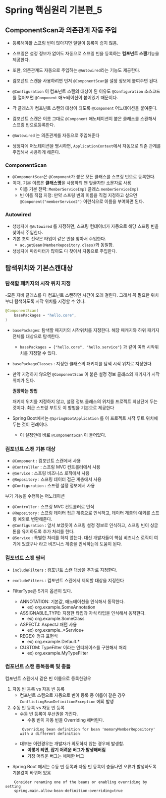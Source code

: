 # Spring 핵심원리 기본편_5

## ComponentScan과 의존관계 자동 주입

- 등록해야할 스프링 빈이 많아지면 일일이 등록이 쉽지 않음.
- 스프링은 설정 정보가 없어도 자동으로 스프링 빈을 등록하는 **컴포넌트 스캔**기능을 제공한다.
- 또한, 의존관계도 자동으로 주입하는 `@Autowired`라는 기능도 제공한다.
- 컴포넌트 스캔을 사용하려면 먼저 `@ComponentScan`을 설정 정보에 붙여주면 된다.
- `@Configuration` 이 컴포넌트 스캔의 대상이 된 이유도 `@Configuration` 소스코드를 열어보면 `@Component` 애노테이션이 붙어있기 때문이다.
- 각 클래스가 컴포넌트 스캔의 대상이 되도록 `@Component` 어노테이션을 붙여준다.
- 컴포넌트 스캔은 이름 그대로 `@Component` 애노테이션이 붙은 클래스를 스캔해서 스프링 빈으로등록한다. 

- `@Autowired` 는 의존관계를 자동으로 주입해준다
- 생정자에 어노테이션을 명시하면, `ApplicationContext`에서 자동으로 의존 관계를 주입해서 사용하게 해준다.


### ComponentScan

- `@ComponentScan`은 `@Component`가 붙은 모든 클래스를 스프링 빈으로 등록한다.
- 이때, 기본 이름은 **클래스명**을 사용하되 맨 앞글자만 소문자로 사용
    - 이름 기본 전략: `MemberServiceImpl` 클래스 `memberServiceImpl`
    - 빈 이름 직접 지정: 만약 스프링 빈의 이름을 직접 지정하고 싶으면 `@Component("memberService2")` 이런식으로 이름을 부여하면 된다.

### Autowired
- 생성자에 `@Autowired` 를 지정하면, 스프링 컨테이너가 자동으로 해당 스프링 빈을 찾아서 주입한다.
- 기본 조회 전략은 타입이 같은 빈을 찾아서 주입한다.
    - `ac.getBean(MemberRepository.class)`와 동일함.
- 생성자에 파라미터가 많아도 다 찾아서 자동으로 주입한다.



## 탐색위치와 기본스캔대상


### 탐색할 패키지의 시작 위치 지정
-모든 자바 클래스를 다 컴포넌트 스캔하면 시간이 오래 걸린다. 그래서 꼭 필요한 위치부터 탐색하도록 시작 위치를 지정할 수 있다.
```java
@ComponentScan(
    basePackages = "hello.core", 
)
```

- `basePackages`: 탐색할 패지키의 시작위치를 지정한다. 해당 패캐지와 하위 패키지 전체를 대상으로 탐색한다.
    - `basePackages = {"hello.core", "hello.service"}` 과 같이 여러 시작위치를 지정할 수 있다.
- `basePackageClasses` : 지정한 클래스의 패키지를 탐색 시작 위치로 지정한다.
- 만약 지정하지 않으면 `@ComponentScan` 이 붙은 설정 정보 클래스의 패키지가 시작 위치가 된다.

    **권장하는 방법**

    패키지 위치를 지정하지 않고, 설정 정보 클래스의 위치를 프로젝트
    최상단에 두는 것이다. 최근 스프링 부트도 이 방법을 기본으로 제공한다

- Spring Boot에서는 `@SpringBootApplication` 를 이 프로젝트 시작 루트 위치에 두는 것이 관례이다. 
    - 이 설정안에 바로 `@ComponentScan` 이 들어있다.

### 컴포넌트 스캔 기본 대상

- `@Component` : 컴포넌트 스캔에서 사용
- `@Controlller` : 스프링 MVC 컨트롤러에서 사용
- `@Service` : 스프링 비즈니스 로직에서 사용
- `@Repository` : 스프링 데이터 접근 계층에서 사용
- `@Configuration` : 스프링 설정 정보에서 사용

부가 기능을 수행하는 어노테이션
- `@Controller` : 스프링 MVC 컨트롤러로 인식
- `@Repository` : 스프링 데이터 접근 계층으로 인식하고, 데이터 계층의 예외를 스프링 예외로 변환해준다.
- `@Configuration` : 앞서 보았듯이 스프링 설정 정보로 인식하고, 스프링 빈이 싱글톤을 유지하도록 추가
처리를 한다.
- `@Service` : 특별한 처리를 하지 않는다. 대신 개발자들이 핵심 비즈니스 로직이 여기에 있겠구나 라고 비즈니스 계층을 인식하는데 도움이 된다.

### 컴포넌트 스캔 필터
- `includeFilters` : 컴포넌트 스캔 대상을 추가로 지정한다.
- `excludeFilters` : 컴포넌트 스캔에서 제외할 대상을 지정한다

- FilterType은 5가지 옵션이 있다.
    - ANNOTATION: 기본값, 애노테이션을 인식해서 동작한다.
        - ex) org.example.SomeAnnotation
    - ASSIGNABLE_TYPE: 지정한 타입과 자식 타입을 인식해서 동작한다.
        - ex) org.example.SomeClass
    - ASPECTJ: AspectJ 패턴 사용
        - ex) org.example..*Service+
    - REGEX: 정규 표현식
        - ex) org\.example\.Default.*
    - CUSTOM: TypeFilter 이라는 인터페이스를 구현해서 처리
        - ex) org.example.MyTypeFilter

### 컴포넌트 스캔 중복등록 및 충돌

컴포넌트 스캔에서 같은 빈 이름으로 등록한경우

1. 자동 빈 등록 vs 자동 빈 등록
    - 컴포넌트 스캔으로 자동으로 빈이 등록 중 이름이 같은 경우 `ConflictingBeanDefinitionException` 에외 발생
2. 수동 빈 등록 vs 자동 빈 등록
    - 수동 빈 등록이 우선권을 가진다.
        - 수동 빈이 자동 빈을 Overriding 해버린다.
        ```
         Overriding bean definition for bean 'memoryMemberRepository' with a different definition
        ```
    - 대부분 이런경우는 개발자가 의도하지 않는 경우에 발생함.
        - **이렇게 되면, 잡기 어려운 버그가 발생해버림**
        - 가장 어려운 버그는 애매한 버그
- Spring Boot 에서는 수동 빈 등록과 자동 빈 등록이 충돌나면 오류가 발생하도록 기본값이 바뀌어 있음
```
    Consider renaming one of the beans or enabling overriding by setting 
    spring.main.allow-bean-definition-overriding=true
```